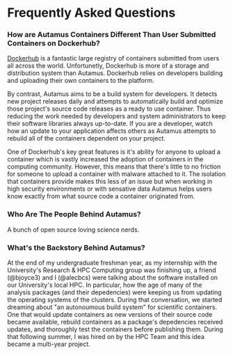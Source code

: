 # Frequently Asked Questions

### How are Autamus Containers Different Than User Submitted Containers on Dockerhub?
[Dockerhub](https://hub.docker.com) is a fantastic large registry of containers submitted from users all across the world. Unfortunetly, Dockerhub is more of a storage and distribution system than Autamus. Dockerhub relies on developers building and uploading their own containers to the platform.

By contrast, Autamus aims to be a build system for developers. It detects new project releases daily and attempts to automatically build and optimize those project's source code releases as a ready to use container. Thus reducing the work needed by developers and system administrators to keep their software libraries always up-to-date. If you are a developer, watch how an update to your application affects others as Autamus attempts to rebuild all of the containers dependent on your project.

One of Dockerhub's key great features is it's ability for anyone to upload a container which is vastly increased the adoption of containers in the computing community. However, this means that there's little to no friction for someone to upload a container with malware attached to it. The isolation that containers provide makes this less of an issue but when working in high security environments or with sensative data Autamus helps users know exactly from what source code a container originated from.

### Who Are The People Behind Autamus?
A bunch of open source loving science nerds.

### What's the Backstory Behind Autamus?
At the end of my undergraduate freshman year, as my internship with the University's Research & HPC Computing group was finishing up, a friend (@bjoyce3) and I (@alecbcs) were talking about the software installed on our University's local HPC. In particular, how the age of many of the analysis packages (and their depedencies) were keeping us from updating the operating systems of the clusters. During that conversation, we started dreaming about "an autonoumous build system" for scientific containers. One that would update containers as new versions of their source code became available, rebuild containers as a package's depedencies received updates, and thoroughly test the containers before publishing them. During that following summer, I was hired on by the HPC Team and this idea became a multi-year project.

